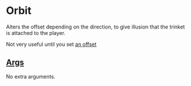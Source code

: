 # Orbit

Alters the offset depending on the direction, to give illusion that the trinket is attached to the player.

Not very useful until you set [an offset](3-Motion.md)

## [Args](~/api/TrinketTinker.Models.MotionArgs.RelativeArgs.yml)

No extra arguments.

